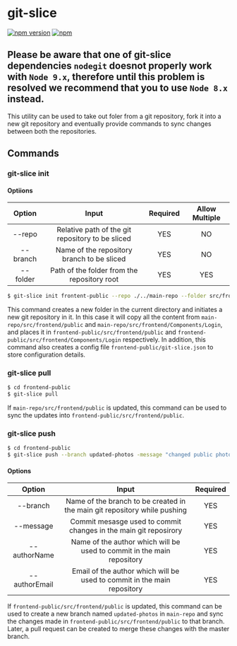# git-slice
[![npm version](https://badge.fury.io/js/git-slice.svg)](https://badge.fury.io/js/git-slice) [![npm](https://img.shields.io/npm/dt/git-slice.svg)](https://www.npmjs.com/package/git-slice)

## Please be aware that one of git-slice dependencies `nodegit` doesnot properly work with `Node 9.x`, therefore until this problem is resolved we recommend that you to use `Node 8.x` instead.

This utility can be used to take out foler from a git repository, fork it into a new git repository and eventually provide commands to sync changes between both the repositories.

## Commands
### git-slice init

#### Optiions
 Option        | Input          | Required | Allow Multiple |
| :-------------: |:-------------:|:-----:|:--------:|
| --repo | Relative path of the git repository to be sliced | YES | NO |
| --branch | Name of the repository branch to be sliced | YES | NO |
| --folder |  Path of the folder from the repository root | YES | YES |


```sh
$ git-slice init frontent-public --repo ./../main-repo --folder src/frontend/public --folder src/frontend/Components/Login --branch develop
```  

This command creates a new folder in the current directory and initiates a new git repository in it. In this case it will copy all the content from `main-repo/src/frontend/public` and `main-repo/src/frontend/Components/Login`, and places it in `frontend-public/src/frontend/public` and `frontend-public/src/frontend/Components/Login` respectively. In addition, this command also creates a config file `frontend-public/git-slice.json` to store configuration details.


### git-slice pull
```sh
$ cd frontend-public
$ git-slice pull
```

If `main-repo/src/frontend/public` is updated, this command can be used to sync the updates into `frontend-public/src/frontend/public`.


### git-slice push
```sh
$ cd frontend-public
$ git-slice push --branch updated-photos -message "changed public photos" --authorName "XYZ" --authorEmail "xyz@xyz.com"
```

#### Options
 Option        | Input          | Required
| :-------------: |:-------------:|:-----:|
| --branch | Name of the branch to be created in the main git repository while pushing | YES |
| --message |  Commit mesasge used to commit changes in the main git reposirory | YES |
| --authorName | Name of the author which will be used to commit in the main repository | YES |
| --authorEmail |  Email of the author which will be used to commit in the main repository | YES |


If `frontend-public/src/frontend/public` is updated, this command can be used to create a new branch named `updated-photos` in `main-repo` and sync the changes made in `frontend-public/src/frontend/public` to that branch. Later, a pull request can be created to merge these changes with the master branch.